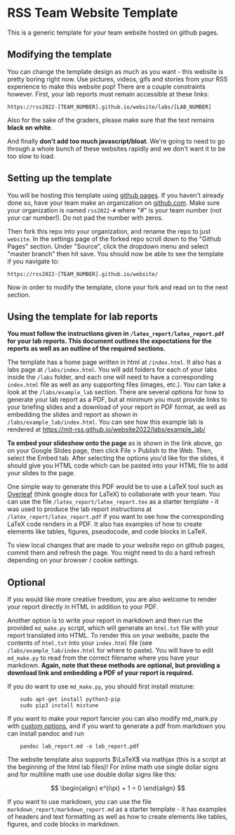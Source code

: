# RSS Team Website Template

This is a generic template for your team website hosted on github pages.

## Modifying the template

You can change the template design as much as you want - this website is pretty boring right now. Use pictures, videos, gifs and stories from your RSS experience to make this website pop! There are a couple constraints however. First, your lab reports must remain accessible at these links:

    https://rss2022-[TEAM_NUMBER].github.io/website/labs/[LAB_NUMBER]

Also for the sake of the graders, please make sure that the text remains **black on white**.

And finally **don't add too much javascript/bloat**. We're going to need to go through a whole bunch of these websites rapidly and we don't want it to be too slow to load.

## Setting up the template

You will be hosting this template using [github pages](https://pages.github.com/).
If you haven't already done so, have your team make an organization on [github.com](https://github.com). Make sure your organization is named ```rss2022-#``` where "#" is your team number (not your car number!). Do not pad the number with zeros.

Then fork this repo into your organization, and rename the repo to just `website`. In the settings page of the forked repo scroll down to the "Github Pages" section. Under "Source", click the dropdown menu and select "master branch" then hit save. You should now be able to see the template if you navigate to:

    https://rss2022-[TEAM_NUMBER].github.io/website/

Now in order to modify the template, clone your fork and read on to the next section.

## Using the template for lab reports

**You must follow the instructions given in `/latex_report/latex_report.pdf` for your lab reports. This document outlines the expectations for the reports as well as an outline of the required sections.**

The template has a home page written in html at `/index.html`. It also has a labs page at `/labs/index.html`. You will add folders for each of your labs inside the `/labs` folder, and each one will need to have a corresponding `index.html` file as well as any supporting files (images, etc.). You can take a look at the `/labs/example_lab` section. There are several options for how to generate your lab report as a PDF, but at minimum you must provide links to your briefing slides and a download of your report in PDF format, as well as embedding the slides and report as shown in `/labs/example_lab/index.html`. You can see how this example lab is rendered at 
https://mit-rss.github.io/website2022/labs/example_lab/

**To embed your slideshow onto the page** as is shown in the link above, go on your Google Slides page, then click File > Publish to the Web. Then, select the Embed tab. After selecting the options you'd like for the slides, it should give you HTML code which can be pasted into your HTML file to add your slides to the page.

One simple way to generate this PDF would be to use a LaTeX tool such as [Overleaf](https://www.overleaf.com/) (think google docs for LaTeX) to collaborate with your team. You can use the file `/latex_report/latex_report.tex` as a starter template - it was used to produce the lab report instructions at `/latex_report/latex_report.pdf` if you want to see how the corresponding LaTeX code renders in a PDF. It also has examples of how to create elements like tables, figures, pseudocode, and code blocks in LaTeX.

To view local changes that are made to your website repo on github pages, commit them and refresh the page. You might need to do a hard refresh depending on your browser / cookie settings.

## Optional

If you would like more creative freedom, you are also welcome to render your report directly in HTML in addition to your PDF.

Another option is to write your report in markdown and then run the provided `md_make.py` script, which will generate an `html.txt` file with your report translated into HTML. To render this on your website, paste the contents of `html.txt` into your `index.html` file (see `/labs/example_lab/index.html` for where to paste). You will have to edit `md_make.py` to read from the correct filename where you have your markdown. **Again, note that these methods are optional, but providing a download link and embedding a PDF of your report is required.**

If you do want to use `md_make.py`, you should first install mistune:
```
    sudo apt-get install python3-pip
    sudo pip3 install mistune
```

If you want to make your report fancier you can also modify md_mark.py with [custom options](http://www.discoversdk.com/blog/custom-markdown-parsing-with-mistune-and-python), and if you want to generate a pdf from markdown you can install pandoc and run
```
    pandoc lab_report.md -o lab_report.pdf
```

The website template also supports $\LaTeX$ via mathjax (this is a script at the beginning of the html lab files)! For inline math use single dollar signs and for multiline math use use double dollar signs like this:

$$
\begin{align}
  e^{i\pi} + 1 = 0
\end{align}
$$

If you want to use markdown, you can use the file `markdown_report/markdown_report.md` as a starter template - it has examples of headers and text formatting as well as how to create elements like tables, figures, and code blocks in markdown.
